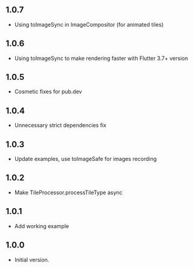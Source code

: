 ## 1.0.7

- Using toImageSync in ImageCompositor (for animated tiles)

## 1.0.6

- Using toImageSync to make rendering faster with Flutter 3.7+ version

## 1.0.5

- Cosmetic fixes for pub.dev

## 1.0.4

- Unnecessary strict dependencies fix

## 1.0.3

- Update examples, use toImageSafe for images recording

## 1.0.2

- Make TileProcessor.processTileType async

## 1.0.1

- Add working example

## 1.0.0

- Initial version.
